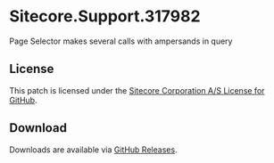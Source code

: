 # Sitecore.Support.317982
Page Selector makes several calls with ampersands in query

## License  
This patch is licensed under the [Sitecore Corporation A/S License for GitHub](https://github.com/sitecoresupport/Sitecore.Support.317982/blob/master/LICENSE).  

## Download  
Downloads are available via [GitHub Releases](https://github.com/sitecoresupport/Sitecore.Support.317982/releases).  
